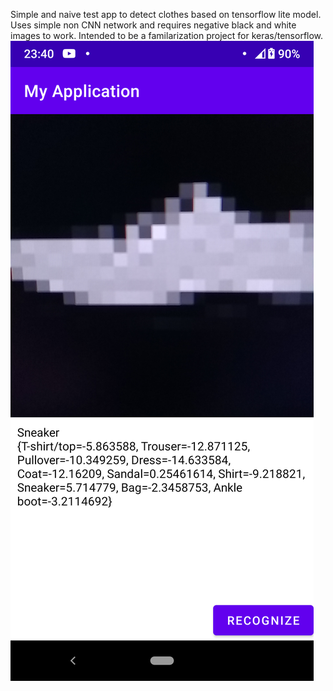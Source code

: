 Simple and naive test app to detect clothes based on tensorflow lite model. Uses simple non CNN network and requires negative black and white images to work. Intended to be a familarization project for keras/tensorflow.
![Alt text](screenshot.png?raw=true "Title")

